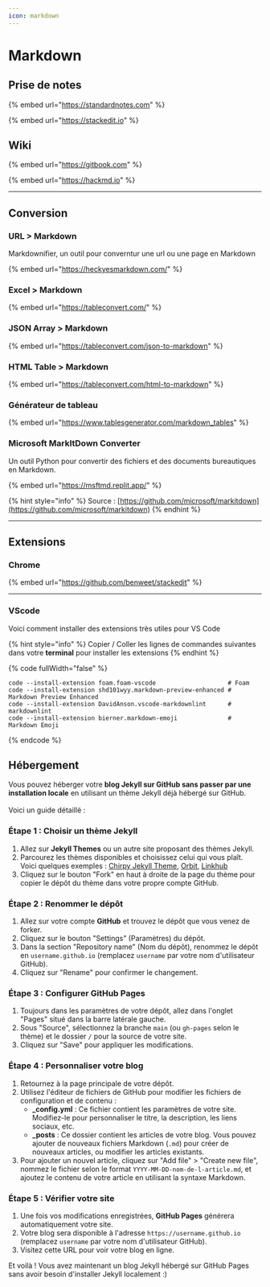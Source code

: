 ```yaml
---
icon: markdown
---
```


# Markdown

## Prise de notes

{% embed url="https://standardnotes.com" %}

{% embed url="https://stackedit.io" %}

## Wiki

{% embed url="https://gitbook.com" %}

{% embed url="https://hackmd.io" %}

***

## Conversion

### URL > Markdown

Markdownifier, un outil pour converntur une url ou une page en Markdown

{% embed url="https://heckyesmarkdown.com/" %}

### Excel > Markdown

{% embed url="https://tableconvert.com/" %}

### JSON Array > Markdown

{% embed url="https://tableconvert.com/json-to-markdown" %}

### HTML Table > Markdown

{% embed url="https://tableconvert.com/html-to-markdown" %}

### Générateur de tableau

{% embed url="https://www.tablesgenerator.com/markdown_tables" %}

### Microsoft MarkItDown Converter

Un outil Python pour convertir des fichiers et des documents bureautiques en Markdown.

{% embed url="https://msftmd.replit.app/" %}

{% hint style="info" %}
Source : [https://github.com/microsoft/markitdown](https://github.com/microsoft/markitdown)
{% endhint %}

***

## Extensions

### Chrome

{% embed url="https://github.com/benweet/stackedit" %}

***

### VScode

Voici comment installer des extensions très utiles pour VS Code

{% hint style="info" %}
Copier / Coller les lignes de commandes suivantes dans votre **terminal** pour installer les extensions
{% endhint %}

{% code fullWidth="false" %}
```
code --install-extension foam.foam-vscode                    # Foam
code --install-extension shd101wyy.markdown-preview-enhanced # Markdown Preview Enhanced
code --install-extension DavidAnson.vscode-markdownlint      # markdownlint
code --install-extension bierner.markdown-emoji              # Markdown Emoji
```
{% endcode %}

## Hébergement

Vous pouvez héberger votre **blog Jekyll sur GitHub sans passer par une installation locale** en utilisant un thème Jekyll déjà hébergé sur GitHub. \
\
Voici un guide détaillé :

### Étape 1 : Choisir un thème Jekyll

1. Allez sur **Jekyll Themes** ou un autre site proposant des thèmes Jekyll.
2. Parcourez les thèmes disponibles et choisissez celui qui vous plaît. \
   Voici quelques exemples : [Chirpy Jekyll Theme](https://github.com/cotes2020/jekyll-theme-chirpy), [Orbit](https://github.com/sharu725/online-cv), [Linkhub](https://github.com/digitalmalayali/linkhub-jekyll-theme)
3. Cliquez sur le bouton "Fork" en haut à droite de la page du thème pour copier le dépôt du thème dans votre propre compte GitHub.

### Étape 2 : Renommer le dépôt

1. Allez sur votre compte **GitHub** et trouvez le dépôt que vous venez de forker.
2. Cliquez sur le bouton "Settings" (Paramètres) du dépôt.
3. Dans la section "Repository name" (Nom du dépôt), renommez le dépôt en `username.github.io` (remplacez `username` par votre nom d'utilisateur GitHub).
4. Cliquez sur "Rename" pour confirmer le changement.

### Étape 3 : Configurer GitHub Pages

1. Toujours dans les paramètres de votre dépôt, allez dans l'onglet "Pages" situé dans la barre latérale gauche.
2. Sous "Source", sélectionnez la branche `main` (ou `gh-pages` selon le thème) et le dossier `/` pour la source de votre site.
3. Cliquez sur "Save" pour appliquer les modifications.

### Étape 4 : Personnaliser votre blog

1. Retournez à la page principale de votre dépôt.
2. Utilisez l'éditeur de fichiers de GitHub pour modifier les fichiers de configuration et de contenu :
   * **\_config.yml** : Ce fichier contient les paramètres de votre site. Modifiez-le pour personnaliser le titre, la description, les liens sociaux, etc.
   * **\_posts** : Ce dossier contient les articles de votre blog. Vous pouvez ajouter de nouveaux fichiers Markdown (`.md`) pour créer de nouveaux articles, ou modifier les articles existants.
3. Pour ajouter un nouvel article, cliquez sur "Add file" > "Create new file", nommez le fichier selon le format `YYYY-MM-DD-nom-de-l-article.md`, et ajoutez le contenu de votre article en utilisant la syntaxe Markdown.

### Étape 5 : Vérifier votre site

1. Une fois vos modifications enregistrées, **GitHub Pages** générera automatiquement votre site.
2. Votre blog sera disponible à l'adresse `https://username.github.io` (remplacez `username` par votre nom d'utilisateur GitHub).
3. Visitez cette URL pour voir votre blog en ligne.

Et voilà ! Vous avez maintenant un blog Jekyll hébergé sur GitHub Pages sans avoir besoin d'installer Jekyll localement :)
